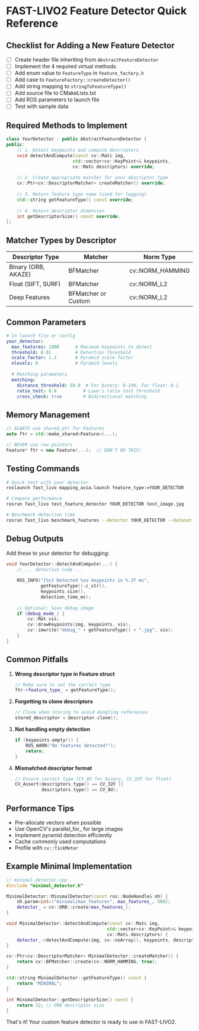 # FAST-LIVO2 Feature Detector Quick Reference

## Checklist for Adding a New Feature Detector

- [ ] Create header file inheriting from `AbstractFeatureDetector`
- [ ] Implement the 4 required virtual methods
- [ ] Add enum value to `FeatureType` in `feature_factory.h`
- [ ] Add case to `FeatureFactory::createDetector()`
- [ ] Add string mapping to `stringToFeatureType()`
- [ ] Add source file to CMakeLists.txt
- [ ] Add ROS parameters to launch file
- [ ] Test with sample data

## Required Methods to Implement

```cpp
class YourDetector : public AbstractFeatureDetector {
public:
    // 1. Detect keypoints and compute descriptors
    void detectAndCompute(const cv::Mat& img, 
                         std::vector<cv::KeyPoint>& keypoints,
                         cv::Mat& descriptors) override;
    
    // 2. Create appropriate matcher for your descriptor type
    cv::Ptr<cv::DescriptorMatcher> createMatcher() override;
    
    // 3. Return feature type name (used for logging)
    std::string getFeatureType() const override;
    
    // 4. Return descriptor dimension
    int getDescriptorSize() const override;
};
```

## Matcher Types by Descriptor

| Descriptor Type | Matcher | Norm Type |
|----------------|---------|-----------|
| Binary (ORB, AKAZE) | BFMatcher | cv::NORM_HAMMING |
| Float (SIFT, SURF) | BFMatcher | cv::NORM_L2 |
| Deep Features | BFMatcher or Custom | cv::NORM_L2 |

## Common Parameters

```yaml
# In launch file or config
your_detector:
  max_features: 1000      # Maximum keypoints to detect
  threshold: 0.01         # Detection threshold
  scale_factor: 1.2       # Pyramid scale factor
  nlevels: 8              # Pyramid levels
  
  # Matching parameters
  matching:
    distance_threshold: 50.0  # For binary: 0-100, For float: 0-1
    ratio_test: 0.8          # Lowe's ratio test threshold
    cross_check: true        # Bidirectional matching
```

## Memory Management

```cpp
// ALWAYS use shared_ptr for Features
auto ftr = std::make_shared<Feature>(...);

// NEVER use raw pointers
Feature* ftr = new Feature(...);  // DON'T DO THIS!
```

## Testing Commands

```bash
# Quick test with your detector
roslaunch fast_livo mapping_avia.launch feature_type:=YOUR_DETECTOR

# Compare performance
rosrun fast_livo test_feature_detector YOUR_DETECTOR test_image.jpg

# Benchmark detection time
rosrun fast_livo benchmark_features --detector YOUR_DETECTOR --dataset /path/to/images
```

## Debug Outputs

Add these to your detector for debugging:

```cpp
void YourDetector::detectAndCompute(...) {
    // ... detection code ...
    
    ROS_INFO("[%s] Detected %zu keypoints in %.3f ms", 
             getFeatureType().c_str(), 
             keypoints.size(), 
             detection_time_ms);
    
    // Optional: Save debug image
    if (debug_mode_) {
        cv::Mat vis;
        cv::drawKeypoints(img, keypoints, vis);
        cv::imwrite("debug_" + getFeatureType() + ".jpg", vis);
    }
}
```

## Common Pitfalls

1. **Wrong descriptor type in Feature struct**
   ```cpp
   // Make sure to set the correct type
   ftr->feature_type_ = getFeatureType();
   ```

2. **Forgetting to clone descriptors**
   ```cpp
   // Clone when storing to avoid dangling references
   stored_descriptor = descriptor.clone();
   ```

3. **Not handling empty detection**
   ```cpp
   if (keypoints.empty()) {
       ROS_WARN("No features detected!");
       return;
   }
   ```

4. **Mismatched descriptor format**
   ```cpp
   // Ensure correct type (CV_8U for binary, CV_32F for float)
   CV_Assert(descriptors.type() == CV_32F || 
             descriptors.type() == CV_8U);
   ```

## Performance Tips

- Pre-allocate vectors when possible
- Use OpenCV's parallel_for_ for large images
- Implement pyramid detection efficiently
- Cache commonly used computations
- Profile with `cv::TickMeter`

## Example Minimal Implementation

```cpp
// minimal_detector.cpp
#include "minimal_detector.h"

MinimalDetector::MinimalDetector(const ros::NodeHandle& nh) {
    nh.param<int>("minimal/max_features", max_features_, 500);
    detector_ = cv::ORB::create(max_features_);
}

void MinimalDetector::detectAndCompute(const cv::Mat& img, 
                                      std::vector<cv::KeyPoint>& keypoints,
                                      cv::Mat& descriptors) {
    detector_->detectAndCompute(img, cv::noArray(), keypoints, descriptors);
}

cv::Ptr<cv::DescriptorMatcher> MinimalDetector::createMatcher() {
    return cv::BFMatcher::create(cv::NORM_HAMMING, true);
}

std::string MinimalDetector::getFeatureType() const { 
    return "MINIMAL"; 
}

int MinimalDetector::getDescriptorSize() const { 
    return 32; // ORB descriptor size
}
```

That's it! Your custom feature detector is ready to use in FAST-LIVO2. 